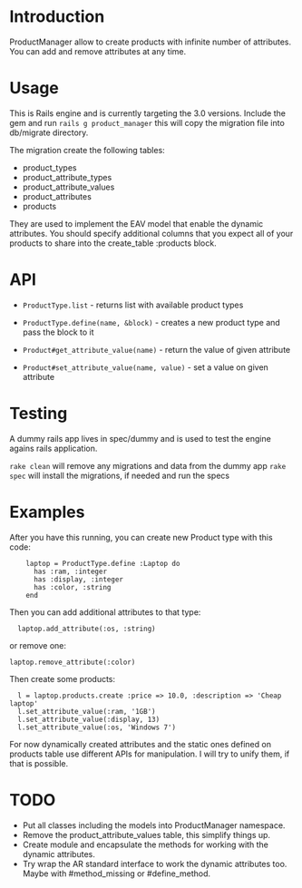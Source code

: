 # Introduction

ProductManager allow to create products with infinite number of attributes. You can add and remove attributes at any time.

# Usage

This is Rails engine and is currently targeting the 3.0 versions. Include the gem and run `rails g product_manager` this will
copy the migration file into db/migrate directory. 

The migration create the following tables:

* product_types
* product_attribute_types
* product_attribute_values
* product_attributes
* products

They are used to implement the EAV model that enable the dynamic attributes. You
should specify additional columns that you expect all of your products to share
into the create_table :products block.

# API

* `ProductType.list` - returns list with available product types
* `ProductType.define(name, &block)` - creates a new product type and pass the block to it

* `Product#get_attribute_value(name)` - return the value of given attribute
* `Product#set_attribute_value(name, value)` - set a value on given attribute

# Testing

A dummy rails app lives in spec/dummy and is used to test the engine agains
rails application.

`rake clean` will remove any migrations and data from the dummy app
`rake spec` will install the migrations, if needed and run the specs

# Examples

After you have this running, you can create new Product type with this code:

        laptop = ProductType.define :Laptop do
          has :ram, :integer
          has :display, :integer
          has :color, :string
        end

Then you can add additional attributes to that type:

      laptop.add_attribute(:os, :string)

or remove one:

    laptop.remove_attribute(:color)

Then create some products:

      l = laptop.products.create :price => 10.0, :description => 'Cheap laptop'
      l.set_attribute_value(:ram, '1GB')
      l.set_attribute_value(:display, 13)
      l.set_attribute_value(:os, 'Windows 7')

For now dynamically created attributes and the static ones defined on products table use different APIs for manipulation.
I will try to unify them, if that is possible.

# TODO

* Put all classes including the models into ProductManager namespace.
* Remove the product_attribute_values table, this simplify things up.
* Create module and encapsulate the methods for working with the dynamic
  attributes.
* Try wrap the AR standard interface to work the dynamic attributes too.
  Maybe with #method_missing or #define_method.
